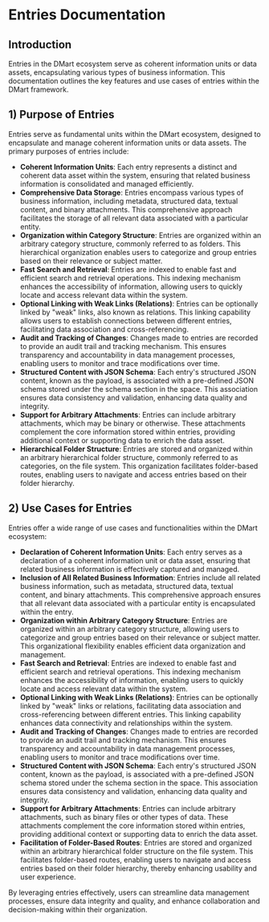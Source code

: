 # Entries Documentation

## Introduction

Entries in the DMart ecosystem serve as coherent information units or data assets, encapsulating various types of business information. This documentation outlines the key features and use cases of entries within the DMart framework.

## 1) Purpose of Entries

Entries serve as fundamental units within the DMart ecosystem, designed to encapsulate and manage coherent information units or data assets. The primary purposes of entries include:

- **Coherent Information Units**: Each entry represents a distinct and coherent data asset within the system, ensuring that related business information is consolidated and managed efficiently.
- **Comprehensive Data Storage**: Entries encompass various types of business information, including metadata, structured data, textual content, and binary attachments. This comprehensive approach facilitates the storage of all relevant data associated with a particular entity.
- **Organization within Category Structure**: Entries are organized within an arbitrary category structure, commonly referred to as folders. This hierarchical organization enables users to categorize and group entries based on their relevance or subject matter.
- **Fast Search and Retrieval**: Entries are indexed to enable fast and efficient search and retrieval operations. This indexing mechanism enhances the accessibility of information, allowing users to quickly locate and access relevant data within the system.
- **Optional Linking with Weak Links (Relations)**: Entries can be optionally linked by "weak" links, also known as relations. This linking capability allows users to establish connections between different entries, facilitating data association and cross-referencing.
- **Audit and Tracking of Changes**: Changes made to entries are recorded to provide an audit trail and tracking mechanism. This ensures transparency and accountability in data management processes, enabling users to monitor and trace modifications over time.
- **Structured Content with JSON Schema**: Each entry's structured JSON content, known as the payload, is associated with a pre-defined JSON schema stored under the schema section in the space. This association ensures data consistency and validation, enhancing data quality and integrity.
- **Support for Arbitrary Attachments**: Entries can include arbitrary attachments, which may be binary or otherwise. These attachments complement the core information stored within entries, providing additional context or supporting data to enrich the data asset.
- **Hierarchical Folder Structure**: Entries are stored and organized within an arbitrary hierarchical folder structure, commonly referred to as categories, on the file system. This organization facilitates folder-based routes, enabling users to navigate and access entries based on their folder hierarchy.

## 2) Use Cases for Entries

Entries offer a wide range of use cases and functionalities within the DMart ecosystem:

- **Declaration of Coherent Information Units**: Each entry serves as a declaration of a coherent information unit or data asset, ensuring that related business information is effectively captured and managed.
- **Inclusion of All Related Business Information**: Entries include all related business information, such as metadata, structured data, textual content, and binary attachments. This comprehensive approach ensures that all relevant data associated with a particular entity is encapsulated within the entry.
- **Organization within Arbitrary Category Structure**: Entries are organized within an arbitrary category structure, allowing users to categorize and group entries based on their relevance or subject matter. This organizational flexibility enables efficient data organization and management.
- **Fast Search and Retrieval**: Entries are indexed to enable fast and efficient search and retrieval operations. This indexing mechanism enhances the accessibility of information, enabling users to quickly locate and access relevant data within the system.
- **Optional Linking with Weak Links (Relations)**: Entries can be optionally linked by "weak" links or relations, facilitating data association and cross-referencing between different entries. This linking capability enhances data connectivity and relationships within the system.
- **Audit and Tracking of Changes**: Changes made to entries are recorded to provide an audit trail and tracking mechanism. This ensures transparency and accountability in data management processes, enabling users to monitor and trace modifications over time.
- **Structured Content with JSON Schema**: Each entry's structured JSON content, known as the payload, is associated with a pre-defined JSON schema stored under the schema section in the space. This association ensures data consistency and validation, enhancing data quality and integrity.
- **Support for Arbitrary Attachments**: Entries can include arbitrary attachments, such as binary files or other types of data. These attachments complement the core information stored within entries, providing additional context or supporting data to enrich the data asset.
- **Facilitation of Folder-Based Routes**: Entries are stored and organized within an arbitrary hierarchical folder structure on the file system. This facilitates folder-based routes, enabling users to navigate and access entries based on their folder hierarchy, thereby enhancing usability and user experience.

By leveraging entries effectively, users can streamline data management processes, ensure data integrity and quality, and enhance collaboration and decision-making within their organization.
